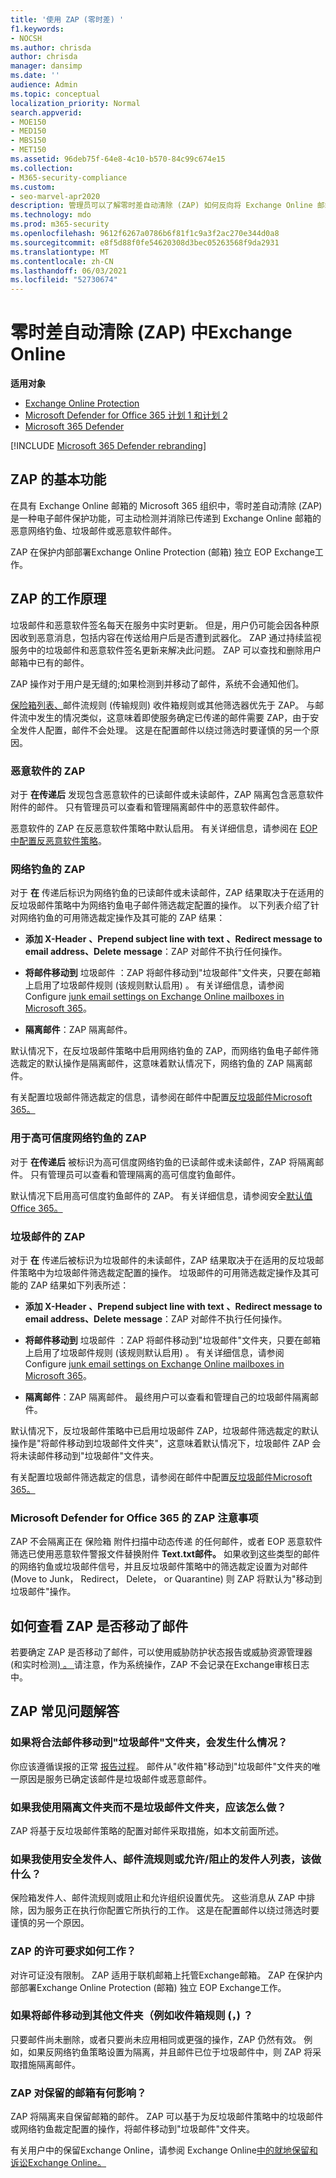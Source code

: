 ```yaml
---
title: '使用 ZAP (零时差) '
f1.keywords:
- NOCSH
ms.author: chrisda
author: chrisda
manager: dansimp
ms.date: ''
audience: Admin
ms.topic: conceptual
localization_priority: Normal
search.appverid:
- MOE150
- MED150
- MBS150
- MET150
ms.assetid: 96deb75f-64e8-4c10-b570-84c99c674e15
ms.collection:
- M365-security-compliance
ms.custom:
- seo-marvel-apr2020
description: 管理员可以了解零时差自动清除 (ZAP) 如何反向将 Exchange Online 邮箱中的已送达邮件移动到垃圾邮件文件夹或被反向发现为垃圾邮件或网络钓鱼的隔离邮箱。
ms.technology: mdo
ms.prod: m365-security
ms.openlocfilehash: 9612f6267a0786b6f81f1c9a3f2ac270e344d0a8
ms.sourcegitcommit: e8f5d88f0fe54620308d3bec05263568f9da2931
ms.translationtype: MT
ms.contentlocale: zh-CN
ms.lasthandoff: 06/03/2021
ms.locfileid: "52730674"
---
```

# <a name="zero-hour-auto-purge-zap-in-exchange-online"></a>零时差自动清除 (ZAP) 中Exchange Online

**适用对象**
- [Exchange Online Protection](exchange-online-protection-overview.md)
- [Microsoft Defender for Office 365 计划 1 和计划 2](defender-for-office-365.md)
- [Microsoft 365 Defender](../defender/microsoft-365-defender.md)

[!INCLUDE [Microsoft 365 Defender rebranding](../includes/microsoft-defender-for-office.md)]


## <a name="basic-features-of-zap"></a>ZAP 的基本功能

在具有 Exchange Online 邮箱的 Microsoft 365 组织中，零时差自动清除 (ZAP) 是一种电子邮件保护功能，可主动检测并消除已传递到 Exchange Online 邮箱的恶意网络钓鱼、垃圾邮件或恶意软件邮件。

ZAP 在保护内部部署Exchange Online Protection (邮箱) 独立 EOP Exchange工作。

## <a name="how-zap-works"></a>ZAP 的工作原理

垃圾邮件和恶意软件签名每天在服务中实时更新。 但是，用户仍可能会因各种原因收到恶意消息，包括内容在传送给用户后是否遭到武器化。 ZAP 通过持续监视服务中的垃圾邮件和恶意软件签名更新来解决此问题。 ZAP 可以查找和删除用户邮箱中已有的邮件。

ZAP 操作对于用户是无缝的;如果检测到并移动了邮件，系统不会通知他们。

[保险箱列表、](create-safe-sender-lists-in-office-365.md)邮件流规则 (传输规则) 收件箱规则或其他筛选器优先于 ZAP。 与邮件流中发生的情况类似，这意味着即使服务确定已传递的邮件需要 ZAP，由于安全发件人配置，邮件不会处理。 这是在配置邮件以绕过筛选时要谨慎的另一个原因。

### <a name="zap-for-malware"></a>恶意软件的 ZAP

对于 **在传递后** 发现包含恶意软件的已读邮件或未读邮件，ZAP 隔离包含恶意软件附件的邮件。 只有管理员可以查看和管理隔离邮件中的恶意软件邮件。

恶意软件的 ZAP 在反恶意软件策略中默认启用。 有关详细信息，请参阅在 [EOP 中配置反恶意软件策略](configure-anti-malware-policies.md)。

### <a name="zap-for-phishing"></a>网络钓鱼的 ZAP

对于 **在** 传递后标识为网络钓鱼的已读邮件或未读邮件，ZAP 结果取决于在适用的反垃圾邮件策略中为网络钓鱼电子邮件筛选裁定配置的操作。 以下列表介绍了针对网络钓鱼的可用筛选裁定操作及其可能的 ZAP 结果：

- **添加 X-Header** **、Prepend subject line with text** **、Redirect message to email address、Delete** **message**：ZAP 对邮件不执行任何操作。

- **将邮件移动到** 垃圾邮件 ：ZAP 将邮件移动到"垃圾邮件"文件夹，只要在邮箱上启用了垃圾邮件规则 (该规则默认启用) 。 有关详细信息，请参阅 Configure [junk email settings on Exchange Online mailboxes in Microsoft 365](configure-junk-email-settings-on-exo-mailboxes.md)。

- **隔离邮件**：ZAP 隔离邮件。

默认情况下，在反垃圾邮件策略中启用网络钓鱼的 ZAP，而网络钓鱼电子邮件筛选裁定的默认操作是隔离邮件，这意味着默认情况下，网络钓鱼的 ZAP 隔离邮件。

有关配置垃圾邮件筛选裁定的信息，请参阅在邮件中配置[反垃圾邮件Microsoft 365。](configure-your-spam-filter-policies.md)

### <a name="zap-for-high-confidence-phishing"></a>用于高可信度网络钓鱼的 ZAP 

对于 **在传递后** 被标识为高可信度网络钓鱼的已读邮件或未读邮件，ZAP 将隔离邮件。 只有管理员可以查看和管理隔离的高可信度钓鱼邮件。 

默认情况下启用高可信度钓鱼邮件的 ZAP。 有关详细信息，请参阅安全[默认值Office 365。](secure-by-default.md)

### <a name="zap-for-spam"></a>垃圾邮件的 ZAP

对于 **在** 传递后被标识为垃圾邮件的未读邮件，ZAP 结果取决于在适用的反垃圾邮件策略中为垃圾邮件筛选裁定配置的操作。 垃圾邮件的可用筛选裁定操作及其可能的 ZAP 结果如下列表所述：

- **添加 X-Header** **、Prepend subject line with text** **、Redirect message to email address、Delete** **message**：ZAP 对邮件不执行任何操作。

- **将邮件移动到** 垃圾邮件 ：ZAP 将邮件移动到"垃圾邮件"文件夹，只要在邮箱上启用了垃圾邮件规则 (该规则默认启用) 。 有关详细信息，请参阅 Configure [junk email settings on Exchange Online mailboxes in Microsoft 365](configure-junk-email-settings-on-exo-mailboxes.md)。

- **隔离邮件**：ZAP 隔离邮件。 最终用户可以查看和管理自己的垃圾邮件隔离邮件。

默认情况下，反垃圾邮件策略中已启用垃圾邮件 ZAP，垃圾邮件筛选裁定的默认操作是"将邮件移动到垃圾邮件文件夹"，这意味着默认情况下，垃圾邮件 ZAP 会将未读邮件移动到"垃圾邮件"文件夹。 

有关配置垃圾邮件筛选裁定的信息，请参阅在邮件中配置[反垃圾邮件Microsoft 365。](configure-your-spam-filter-policies.md)

### <a name="zap-considerations-for-microsoft-defender-for-office-365"></a>Microsoft Defender for Office 365 的 ZAP 注意事项

ZAP 不会隔离正在 保险箱 附件扫描中动态传递 [](safe-attachments.md#dynamic-delivery-in-safe-attachments-policies)的任何邮件，或者 EOP 恶意软件筛选已使用恶意软件警报文件替换附件 **Text.txt邮件。** 如果收到这些类型的邮件的网络钓鱼或垃圾邮件信号，并且反垃圾邮件策略中的筛选裁定设置为对邮件 (Move to Junk， Redirect， Delete， or Quarantine) 则 ZAP 将默认为"移动到垃圾邮件"操作。

## <a name="how-to-see-if-zap-moved-your-message"></a>如何查看 ZAP 是否移动了邮件

若要确定 ZAP 是否移动了邮件，可以使用威胁防护[](view-email-security-reports.md#threat-protection-status-report)状态报告或威胁资源管理器 (和实时检测[) 。 ](threat-explorer.md) 请注意，作为系统操作，ZAP 不会记录在Exchange审核日志中。

## <a name="zap-faq"></a>ZAP 常见问题解答

### <a name="what-happens-if-a-legitimate-message-is-moved-to-the-junk-email-folder"></a>如果将合法邮件移动到"垃圾邮件"文件夹，会发生什么情况？

你应该遵循误报的正常 [报告过程](report-junk-email-messages-to-microsoft.md)。 邮件从"收件箱"移动到"垃圾邮件"文件夹的唯一原因是服务已确定该邮件是垃圾邮件或恶意邮件。

### <a name="what-if-i-use-the-quarantine-folder-instead-of-the-junk-mail-folder"></a>如果我使用隔离文件夹而不是垃圾邮件文件夹，应该怎么做？

ZAP 将基于反垃圾邮件策略的配置对邮件采取措施，如本文前面所述。

### <a name="what-if-im-using-safe-senders-mail-flow-rules-or-allowedblocked-sender-lists"></a>如果我使用安全发件人、邮件流规则或允许/阻止的发件人列表，该做什么？

保险箱发件人、邮件流规则或阻止和允许组织设置优先。 这些消息从 ZAP 中排除，因为服务正在执行你配置它所执行的工作。 这是在配置邮件以绕过筛选时要谨慎的另一个原因。

### <a name="what-are-the-licensing-requirements-for-zap-to-work"></a>ZAP 的许可要求如何工作？

对许可证没有限制。 ZAP 适用于联机邮箱上托管Exchange邮箱。 ZAP 在保护内部部署Exchange Online Protection (邮箱) 独立 EOP Exchange工作。

### <a name="what-if-a-message-is-moved-to-another-folder-eg-inbox-rules"></a>如果将邮件移动到其他文件夹（例如收件箱规则 (，) ？

只要邮件尚未删除，或者只要尚未应用相同或更强的操作，ZAP 仍然有效。 例如，如果反网络钓鱼策略设置为隔离，并且邮件已位于垃圾邮件中，则 ZAP 将采取措施隔离邮件。

### <a name="how-does-zap-affect-mailboxes-on-hold"></a>ZAP 对保留的邮箱有何影响？

ZAP 将隔离来自保留邮箱的邮件。 ZAP 可以基于为反垃圾邮件策略中的垃圾邮件或网络钓鱼裁定配置的操作，将邮件移动到"垃圾邮件"文件夹。

有关用户中的保留Exchange Online，请参阅 Exchange Online[中的就地保留和诉讼Exchange Online。](/Exchange/security-and-compliance/in-place-and-litigation-holds)
